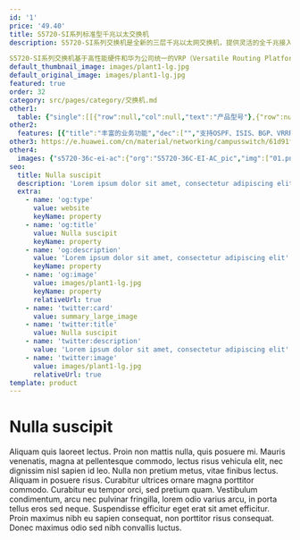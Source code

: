 ```yaml
---
id: '1'
price: '49.40'
title: S5720-SI系列标准型千兆以太交换机
description: S5720-SI系列交换机是全新的三层千兆以太网交换机，提供灵活的全千兆接入以及高性价比的固定千兆和万兆上行端口。

S5720-SI系列交换机基于高性能硬件和华为公司统一的VRP（Versatile Routing Platform）软件平台，具有增强的三层特性，智能iStack堆叠，灵活的以太组网，可扩展支持MACSec，成熟的IPv6特性，简易的运行维护等特点，广泛应用于企业园区接入和汇聚、数据中心接入等多种应用场景。
default_thumbnail_image: images/plant1-lg.jpg
default_original_image: images/plant1-lg.jpg
featured: true
order: 32
category: src/pages/category/交换机.md
other1: 
  table: {"single":[[{"row":null,"col":null,"text":"产品型号"},{"row":null,"col":null,"text":"S5720-28P-SI-AC"},{"row":null,"col":null,"text":"S5720-28X-SI-AC(DC)\nS5720-28X-PWR-SI-AC(DC)"},{"row":null,"col":null,"text":"S5720-28X-SI-24S-AC(DC)\nS5721-28X-SI-24S-AC"},{"row":null,"col":null,"text":"S5720-52P-SI-AC\nS5720S-52P-SI-AC"},{"row":null,"col":null,"text":"S5720-52X-SI-AC(DC)\nS5720-52X-PWR-SI-AC(DC)\nS5720-52X-PWR-SI-ACF\nS5720-52X-SI-48S\nS5720S-52X-SI-AC"},{"row":null,"col":null,"text":"S5720S-28P-SI-AC\nS5720S-28X-SI-AC"}],[{"row":null,"col":null,"text":"交换容量"},{"row":null,"col":"6","text":"336Gbps/3.36Tbps"}],[{"row":null,"col":null,"text":"包转发率"},{"row":null,"col":null,"text":"96Mpps/126Mpps"},{"row":null,"col":null,"text":"108Mpps/126Mpps"},{"row":null,"col":null,"text":"108Mpps/126Mpps"},{"row":null,"col":null,"text":"132Mpps/166Mpps"},{"row":null,"col":null,"text":"144Mpps/166Mpps"},{"row":null,"col":null,"text":"P款型：96Mpps/126Mpps\n\nX款型：108Mpps/126Mpps"}],[{"row":null,"col":null,"text":"固定端口"},{"row":null,"col":null,"text":"24个10/100/1000\nBase-T，4个复用SFP千兆端口（Combo），4个千兆SFP\n"},{"row":null,"col":null,"text":"24个10/100/1000\nBase-T，4个复用SFP千兆端口（Combo），4个万兆SFP+\n"},{"row":null,"col":null,"text":"24个千兆 SFP，8个复用的千兆10/100/1000Base-T以太网端口Combo，4个万兆SFP+"},{"row":null,"col":null,"text":"48个10/100/1000\nBase-T，4个千兆SFP"},{"row":null,"col":null,"text":"S5720-52X-SI-48S：48个千兆 SFP，2个复用的千兆10/100/1000Base-T以太网端口Combo，4个万兆SFP+\n\n其他款型：48个10/100/1000Base-T，4个万兆SFP+\n"},{"row":null,"col":null,"text":"P款型：24个10/100/1000Base-T，4个千兆SFP\n\nX款型：24个10/100/1000Base-T，4个万兆SFP+"}],[{"row":null,"col":null,"text":"MAC特性"},{"row":null,"col":"6","text":"遵循IEEE 802.1d标准\n支持MAC地址自动学习和老化\n支持静态、动态、黑洞MAC表项\n支持源MAC地址过滤"}],[{"row":null,"col":null,"text":"VLAN特性"},{"row":null,"col":"6","text":"支持4K个VLAN\n支持Guest VLAN、Voice VLANs\n支持GVRP协议\n支持MUX VLAN功能\n支持基于MAC/协议/IP子网/策略/端口的VLAN\n支持1:1和N:1 VLAN Mapping功能"}],[{"row":null,"col":null,"text":"IP路由"},{"row":null,"col":"6","text":"静态路由、RIPv1/2、RIPng、OSPF、OSPFv3、ECMP、ISIS、ISISv6、BGP、BGP4+"}],[{"row":null,"col":null,"text":"超级虚拟交换网(SVF)"},{"row":null,"col":"6","text":"支持作为SVF client零配置即插即用\n支持自动加载client的大包和补丁\n支持业务一键式自动下发\nclient支持独立运行"}],[{"row":null,"col":null,"text":"互通性"},{"row":null,"col":"6","text":"VBST基于VLAN生成树协议（和PVST/PVST+/RPVST 互通）\nLNP 链路类型协商协议（和DTP相似功能）\nVCMP VLAN集中管理协议（和VTP相似功能）\n\n详细的互联互通认证与报告，请访问这里。\n"}]]}
other2:
  features: [{"title":"丰富的业务功能","dec":["","支持OSPF、ISIS、BGP、VRRP等三层特性，满足的语音、视频和数据等业务的应用需求",""]},{"title":"智能堆叠","dec":["","支持iStack堆叠，多台交换机可虚拟为一台，提高设备可靠性，支持免配置堆叠，简化配置和管理",""]},{"title":"SVF极简网络运维","dec":["","SVF（超级虚拟交换网）将园区“核心/汇聚+接入交换机+AP”的网络架构，虚拟化为一台网元，可作为SVF Client角色，即插即用，极简网络运维",""]}]
other3: https://e.huawei.com/cn/material/networking/campusswitch/61d91f83384b4b37b99d39958dcabca9
other4:
  images: {"s5720-36c-ei-ac":{"org":"S5720-36C-EI-AC_pic","img":["01.png","02.png","03.png","04.png","07.png","08.png"]}}
seo:
  title: Nulla suscipit
  description: 'Lorem ipsum dolor sit amet, consectetur adipiscing elit'
  extra:
    - name: 'og:type'
      value: website
      keyName: property
    - name: 'og:title'
      value: Nulla suscipit
      keyName: property
    - name: 'og:description'
      value: 'Lorem ipsum dolor sit amet, consectetur adipiscing elit'
      keyName: property
    - name: 'og:image'
      value: images/plant1-lg.jpg
      keyName: property
      relativeUrl: true
    - name: 'twitter:card'
      value: summary_large_image
    - name: 'twitter:title'
      value: Nulla suscipit
    - name: 'twitter:description'
      value: 'Lorem ipsum dolor sit amet, consectetur adipiscing elit'
    - name: 'twitter:image'
      value: images/plant1-lg.jpg
      relativeUrl: true
template: product
---
```


# Nulla suscipit

Aliquam quis laoreet lectus. Proin non mattis nulla, quis posuere mi. Mauris venenatis, magna at pellentesque commodo, lectus risus vehicula elit, nec dignissim nisl sapien id leo. Nulla non pretium metus, vitae finibus lectus. Aliquam in posuere risus. Curabitur ultrices ornare magna porttitor commodo. Curabitur eu tempor orci, sed pretium quam. Vestibulum condimentum, arcu nec pulvinar fringilla, lorem odio varius arcu, in porta tellus eros sed neque. Suspendisse efficitur eget erat sit amet efficitur. Proin maximus nibh eu sapien consequat, non porttitor risus consequat. Donec maximus odio sed nibh convallis luctus.